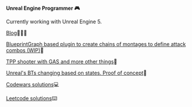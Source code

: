 <b>Unreal Engine Programmer 🎮</b>

Currently working with Unreal Engine 5.

[Blog](https://apokrif6.github.io/)👨🏻‍💻

[BlueprintGraph based plugin to create chains of montages to define attack combos (WIP)](https://github.com/apokrif6/ComboGraph)🤺

[TPP shooter with GAS and more other things](https://github.com/apokrif6/Rapid)💫

[Unreal's BTs changing based on states. Proof of concept](https://github.com/apokrif6/Legion)🤖

[Codewars solutions](https://github.com/apokrif6/codewars-cpp)💻

[Leetcode solutions](https://github.com/apokrif6/leetcode-cpp)⌨️
